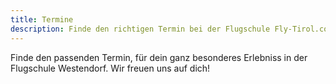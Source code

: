 ```yaml
---
title: Termine
description: Finde den richtigen Termin bei der Flugschule Fly-Tirol.com
---
```


Finde den passenden Termin, für dein ganz besonderes Erlebniss in der Flugschule Westendorf. Wir freuen uns auf dich!
